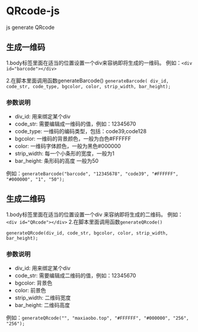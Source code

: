 # QRcode-js
js generate QRcode
## 生成一维码
1.body标签里面在适当的位置设置一个div来容纳即将生成的一维码。 例如：`<div id="barcode"></div>`

2.在脚本里面调用函数generateBarcode()
`generateBarcode( div_id, code_str, code_type, bgcolor, color, strip_width, bar_height);`

### 参数说明

- div_id: 用来绑定某个div
- code_str: 需要编辑成一维码的值，例如：12345670
- code_type: 一维码的编码类型，包括：code39,code128
- bgcolor: 一维码的背景颜色，一般为白色#FFFFFF
- color: 一维码字体颜色，一般为黑色#000000
- strip_width: 每一个小条形的宽度，一般为1
- bar_height: 条形码的高度 一般为50

例如：`generateBarcode("barcode", "12345678", "code39", "#FFFFFF", "#000000", "1", "50");`

## 生成二维码
1.body标签里面在适当的位置设置一个div 来容纳即将生成的二维码。 例如：
`<div id="QRcode"></div>`
2.在脚本里面调用函数`generateQRcode()`

`generateQRcode(div_id, code_str, bgcolor, color, strip_width, bar_height);`

### 参数说明

- div_id: 用来绑定某个div
- code_str: 需要编辑成二维码的值，例如：12345670
- bgcolor: 背景色
- color: 前景色
- strip_width: 二维码宽度
- bar_height: 二维码高度

例如：`generateQRcode("", "maxiaobo.top", "#FFFFFF", "#000000", "256", "256");`
